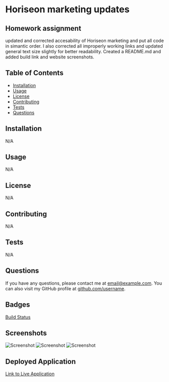 # Horiseon marketing updates

## Homework assignment

updated and corrected accesability of Horiseon marketing and put all code in simantic order. I also corrected all improperly working links and updated general text size slightly for better readability.
Created a README.md and added build link and website screenshots.

## Table of Contents

- [Installation](#installation)
- [Usage](#usage)
- [License](#license)
- [Contributing](#contributing)
- [Tests](#tests)
- [Questions](#questions)

## Installation

N/A

## Usage

N/A

## License

N/A

## Contributing

N/A

## Tests

N/A

## Questions

If you have any questions, please contact me at [email@example.com](mailto:email@example.com). You can also visit my GitHub profile at [github.com/username](https://github.com/username).

## Badges

[Build Status](file:///C:/Users/Benjamin/ChallengeHomework/02-Challenge/Develop/index.html#social-media-marketing)

## Screenshots

![Screenshot](./screenshots/top.png)
![Screenshot](./screenshots/mid.png)
![Screenshot](./screenshots/bot.png)

## Deployed Application

[Link to Live Application](https://bjpippenger.github.io/ChallengeHomework/)
